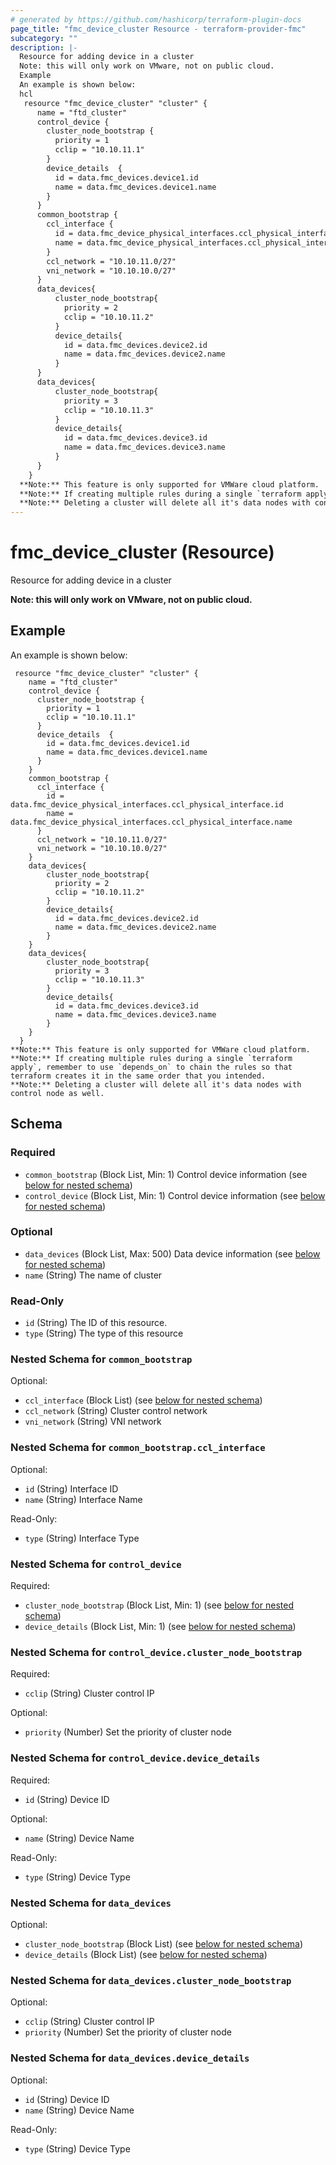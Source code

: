```yaml
---
# generated by https://github.com/hashicorp/terraform-plugin-docs
page_title: "fmc_device_cluster Resource - terraform-provider-fmc"
subcategory: ""
description: |-
  Resource for adding device in a cluster
  Note: this will only work on VMware, not on public cloud.
  Example
  An example is shown below:
  hcl
   resource "fmc_device_cluster" "cluster" { 
      name = "ftd_cluster" 
      control_device {
        cluster_node_bootstrap {
          priority = 1
          cclip = "10.10.11.1"
        }
        device_details  {
          id = data.fmc_devices.device1.id
          name = data.fmc_devices.device1.name
        }
      }
      common_bootstrap {
        ccl_interface {
          id = data.fmc_device_physical_interfaces.ccl_physical_interface.id
          name = data.fmc_device_physical_interfaces.ccl_physical_interface.name
        }
        ccl_network = "10.10.11.0/27"
        vni_network = "10.10.10.0/27"
      }
      data_devices{
          cluster_node_bootstrap{
            priority = 2
            cclip = "10.10.11.2"
          }
          device_details{
            id = data.fmc_devices.device2.id
            name = data.fmc_devices.device2.name
          }
      }
      data_devices{
          cluster_node_bootstrap{
            priority = 3
            cclip = "10.10.11.3"
          }
          device_details{
            id = data.fmc_devices.device3.id
            name = data.fmc_devices.device3.name
          }
      }
    }
  **Note:** This feature is only supported for VMWare cloud platform.
  **Note:** If creating multiple rules during a single `terraform apply`, remember to use `depends_on` to chain the rules so that terraform creates it in the same order that you intended.
  **Note:** Deleting a cluster will delete all it's data nodes with control node as well.
---
```


# fmc_device_cluster (Resource)

Resource for adding device in a cluster

**Note: this will only work on VMware, not on public cloud.**
## Example
An example is shown below: 
```hcl
 resource "fmc_device_cluster" "cluster" { 
	name = "ftd_cluster" 
	control_device {
	  cluster_node_bootstrap {
		priority = 1
		cclip = "10.10.11.1"
	  }
	  device_details  {
		id = data.fmc_devices.device1.id
		name = data.fmc_devices.device1.name
	  }
	}
	common_bootstrap {
	  ccl_interface {
		id = data.fmc_device_physical_interfaces.ccl_physical_interface.id
		name = data.fmc_device_physical_interfaces.ccl_physical_interface.name
	  }
	  ccl_network = "10.10.11.0/27"
	  vni_network = "10.10.10.0/27"
	}
	data_devices{
		cluster_node_bootstrap{
		  priority = 2
		  cclip = "10.10.11.2"
		}
		device_details{
		  id = data.fmc_devices.device2.id
		  name = data.fmc_devices.device2.name
		}
	}
	data_devices{
		cluster_node_bootstrap{
		  priority = 3
		  cclip = "10.10.11.3"
		}
		device_details{
		  id = data.fmc_devices.device3.id
		  name = data.fmc_devices.device3.name
		}
	}
  }
**Note:** This feature is only supported for VMWare cloud platform.
**Note:** If creating multiple rules during a single `terraform apply`, remember to use `depends_on` to chain the rules so that terraform creates it in the same order that you intended.
**Note:** Deleting a cluster will delete all it's data nodes with control node as well.
```



<!-- schema generated by tfplugindocs -->
## Schema

### Required

- `common_bootstrap` (Block List, Min: 1) Control device information (see [below for nested schema](#nestedblock--common_bootstrap))
- `control_device` (Block List, Min: 1) Control device information (see [below for nested schema](#nestedblock--control_device))

### Optional

- `data_devices` (Block List, Max: 500) Data device information (see [below for nested schema](#nestedblock--data_devices))
- `name` (String) The name of cluster

### Read-Only

- `id` (String) The ID of this resource.
- `type` (String) The type of this resource

<a id="nestedblock--common_bootstrap"></a>
### Nested Schema for `common_bootstrap`

Optional:

- `ccl_interface` (Block List) (see [below for nested schema](#nestedblock--common_bootstrap--ccl_interface))
- `ccl_network` (String) Cluster control network
- `vni_network` (String) VNI network

<a id="nestedblock--common_bootstrap--ccl_interface"></a>
### Nested Schema for `common_bootstrap.ccl_interface`

Optional:

- `id` (String) Interface ID
- `name` (String) Interface Name

Read-Only:

- `type` (String) Interface Type



<a id="nestedblock--control_device"></a>
### Nested Schema for `control_device`

Required:

- `cluster_node_bootstrap` (Block List, Min: 1) (see [below for nested schema](#nestedblock--control_device--cluster_node_bootstrap))
- `device_details` (Block List, Min: 1) (see [below for nested schema](#nestedblock--control_device--device_details))

<a id="nestedblock--control_device--cluster_node_bootstrap"></a>
### Nested Schema for `control_device.cluster_node_bootstrap`

Required:

- `cclip` (String) Cluster control IP

Optional:

- `priority` (Number) Set the priority of cluster node


<a id="nestedblock--control_device--device_details"></a>
### Nested Schema for `control_device.device_details`

Required:

- `id` (String) Device ID

Optional:

- `name` (String) Device Name

Read-Only:

- `type` (String) Device Type



<a id="nestedblock--data_devices"></a>
### Nested Schema for `data_devices`

Optional:

- `cluster_node_bootstrap` (Block List) (see [below for nested schema](#nestedblock--data_devices--cluster_node_bootstrap))
- `device_details` (Block List) (see [below for nested schema](#nestedblock--data_devices--device_details))

<a id="nestedblock--data_devices--cluster_node_bootstrap"></a>
### Nested Schema for `data_devices.cluster_node_bootstrap`

Optional:

- `cclip` (String) Cluster control IP
- `priority` (Number) Set the priority of cluster node


<a id="nestedblock--data_devices--device_details"></a>
### Nested Schema for `data_devices.device_details`

Optional:

- `id` (String) Device ID
- `name` (String) Device Name

Read-Only:

- `type` (String) Device Type


